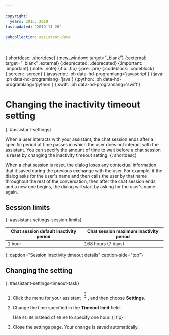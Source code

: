 ```yaml
---

copyright:
  years: 2015, 2019
lastupdated: "2019-11-26"

subcollection: assistant-data

---
```


{:shortdesc: .shortdesc}
{:new_window: target="_blank"}
{:external: target="_blank" .external}
{:deprecated: .deprecated}
{:important: .important}
{:note: .note}
{:tip: .tip}
{:pre: .pre}
{:codeblock: .codeblock}
{:screen: .screen}
{:javascript: .ph data-hd-programlang='javascript'}
{:java: .ph data-hd-programlang='java'}
{:python: .ph data-hd-programlang='python'}
{:swift: .ph data-hd-programlang='swift'}

# Changing the inactivity timeout setting
{: #assistant-settings}

When a user interacts with your assistant, the chat session ends after a specific period of time passes in which the user does not interact with the assistant. You can specify the amount of time to wait before a chat session is reset by changing the inactivity timeout setting.
{: shortdesc}

When a chat session is reset, the dialog loses any contextual information that it saved during the previous exchange with the user. For example, if the dialog asks for the user's name and then calls the user by that name throughout the rest of the conversation, then after the chat session ends and a new one begins, the dialog will start by asking for the user's name again.

## Session limits
{: #assistant-settings-session-limits}

| Chat session default inactivity period | Chat session maximum inactivity period |
|--------------------------------|----------------------------|
|                         1 hour |         168 hours (7 days) |
{: caption="Session inactivity timeout details" caption-side="top"}

## Changing the setting
{: #assistant-settings-timeout-task}

1.  Click the menu for your assistant ![open and close list of options](images/kabob-beta.png), and then choose **Settings**.

1.  Change the time specified in the **Timeout limit** field.

    Use `01:00` instead of `00:60` to specify one hour.
    {: tip}

1.  Close the settings page. Your change is saved automatically.

